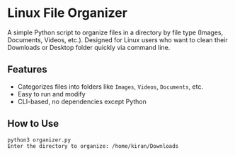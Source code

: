 # Linux File Organizer

A simple Python script to organize files in a directory by file type (Images, Documents, Videos, etc.). Designed for Linux users who want to clean their Downloads or Desktop folder quickly via command line.

## Features
- Categorizes files into folders like `Images`, `Videos`, `Documents`, etc.
- Easy to run and modify
- CLI-based, no dependencies except Python

## How to Use
```bash
python3 organizer.py
Enter the directory to organize: /home/kiran/Downloads
